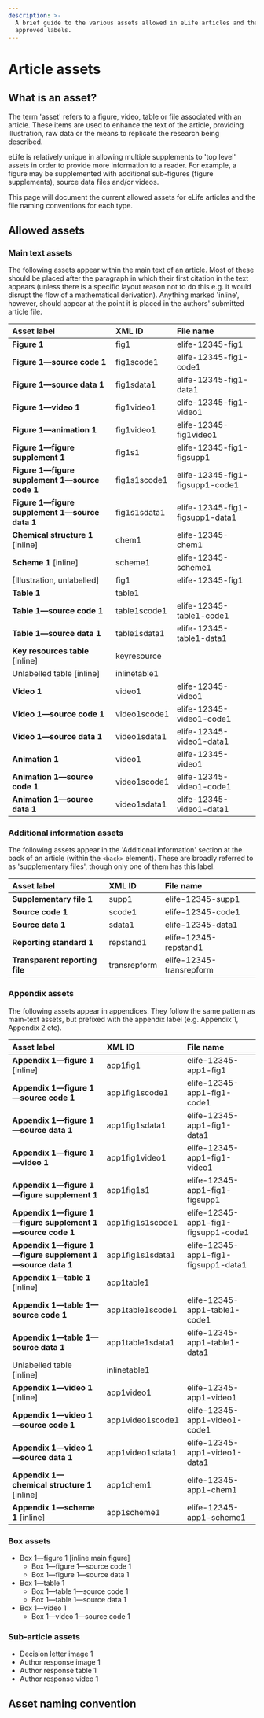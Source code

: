 ```yaml
---
description: >-
  A brief guide to the various assets allowed in eLife articles and their
  approved labels.
---
```


# Article assets

## What is an asset?

The term 'asset' refers to a figure, video, table or file associated with an article. These items are used to enhance the text of the article, providing illustration, raw data or the means to replicate the research being described.

eLife is relatively unique in allowing multiple supplements to 'top level' assets in order to provide more information to a reader. For example, a figure may be supplemented with additional sub-figures \(figure supplements\), source data files and/or videos.

This page will document the current allowed assets for eLife articles and the file naming conventions for each type.

## Allowed assets

### Main text assets

The following assets appear within the main text of an article. Most of these should be placed after the paragraph in which their first citation in the text appears \(unless there is a specific layout reason not to do this e.g. it would disrupt the flow of a mathematical derivation\). Anything marked 'inline', however, should appear at the point it is placed in the authors' submitted article file.

| Asset label | XML ID | File name |
| :--- | :--- | :--- |
| **Figure 1** | fig1 | elife-12345-fig1 |
| **Figure 1—source code 1** | fig1scode1 | elife-12345-fig1-code1 |
| **Figure 1—source data 1** | fig1sdata1 | elife-12345-fig1-data1 |
| **Figure 1—video 1** | fig1video1 | elife-12345-fig1-video1 |
| **Figure 1—animation 1** | fig1video1 | elife-12345-fig1video1 |
| **Figure 1—figure supplement 1** | fig1s1 | elife-12345-fig1-figsupp1 |
| **Figure 1—figure supplement 1—source code 1** | fig1s1scode1 | elife-12345-fig1-figsupp1-code1 |
| **Figure 1—figure supplement 1—source data 1** | fig1s1sdata1 | elife-12345-fig1-figsupp1-data1 |
| **Chemical structure 1** \[inline\] | chem1 | elife-12345-chem1 |
| **Scheme 1** \[inline\] | scheme1 | elife-12345-scheme1 |
| \[Illustration, unlabelled\] | fig1 | elife-12345-fig1 |
| **Table 1** | table1 |  |
| **Table 1—source code 1** | table1scode1 | elife-12345-table1-code1 |
| **Table 1—source data 1** | table1sdata1 | elife-12345-table1-data1 |
| **Key resources table** \[inline\] | keyresource |  |
| Unlabelled table \[inline\] | inlinetable1 |  |
| **Video 1** | video1 | elife-12345-video1 |
| **Video 1—source code 1** | video1scode1 | elife-12345-video1-code1 |
| **Video 1—source data 1** | video1sdata1 | elife-12345-video1-data1 |
| **Animation 1** | video1 | elife-12345-video1 |
| **Animation 1—source code 1** | video1scode1 | elife-12345-video1-code1 |
| **Animation 1—source data 1** | video1sdata1 | elife-12345-video1-data1 |

### Additional information assets

The following assets appear in the 'Additional information' section at the back of an article \(within the `<back>` element\). These are broadly referred to as 'supplementary files', though only one of them has this label.

| Asset label | XML ID | File name |
| :--- | :--- | :--- |
| **Supplementary file 1** | supp1 | elife-12345-supp1 |
| **Source code 1** | scode1 | elife-12345-code1 |
| **Source data 1** | sdata1 | elife-12345-data1 |
| **Reporting standard 1** | repstand1 | elife-12345-repstand1 |
| **Transparent reporting file** | transrepform | elife-12345-transrepform |

### Appendix assets

The following assets appear in appendices. They follow the same pattern as main-text assets, but prefixed with the appendix label \(e.g. Appendix 1, Appendix 2 etc\).

| Asset label | XML ID | File name |
| :--- | :--- | :--- |
| **Appendix 1—figure 1** \[inline\] | app1fig1 | elife-12345-app1-fig1 |
| **Appendix 1—figure 1—source code 1** | app1fig1scode1 | elife-12345-app1-fig1-code1 |
| **Appendix 1—figure 1—source data 1** | app1fig1sdata1 | elife-12345-app1-fig1-data1 |
| **Appendix 1—figure 1—video 1** | app1fig1video1 | elife-12345-app1-fig1-video1 |
| **Appendix 1—figure 1—figure supplement 1** | app1fig1s1 | elife-12345-app1-fig1-figsupp1 |
| **Appendix 1—figure 1—figure supplement 1—source code 1** | app1fig1s1scode1 | elife-12345-app1-fig1-figsupp1-code1 |
| **Appendix 1—figure 1—figure supplement 1—source data 1** | app1fig1s1sdata1 | elife-12345-app1-fig1-figsupp1-data1 |
| **Appendix 1—table 1** \[inline\] | app1table1 |  |
| **Appendix 1—table 1—source code 1** | app1table1scode1 | elife-12345-app1-table1-code1 |
| **Appendix 1—table 1—source data 1** | app1table1sdata1 | elife-12345-app1-table1-data1 |
| Unlabelled table \[inline\] | inlinetable1 |  |
| **Appendix 1—video 1** \[inline\] | app1video1 | elife-12345-app1-video1 |
| **Appendix 1—video 1—source code 1** | app1video1scode1 | elife-12345-app1-video1-code1 |
| **Appendix 1—video 1—source data 1** | app1video1sdata1 | elife-12345-app1-video1-data1 |
| **Appendix 1—chemical structure 1** \[inline\] | app1chem1 | elife-12345-app1-chem1 |
| **Appendix 1—scheme 1** \[inline\] | app1scheme1 | elife-12345-app1-scheme1 |

### Box assets

* Box 1—figure 1 \[inline main figure\]
  * Box 1—figure 1—source code 1
  * Box 1—figure 1—source data 1
* Box 1—table 1
  * Box 1—table 1—source code 1
  * Box 1—table 1—source data 1
* Box 1—video 1
  * Box 1—video 1—source code 1

### Sub-article assets

* Decision letter image 1
* Author response image 1
* Author response table 1
* Author response video 1

## Asset naming convention

